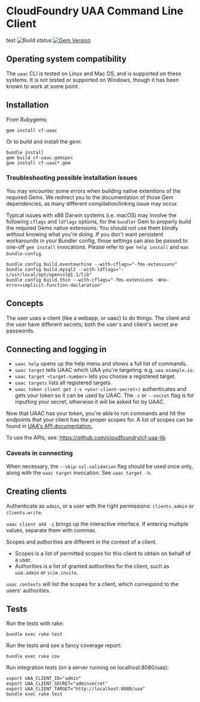 # CloudFoundry UAA Command Line Client
test
![Build status](https://github.com/cloudfoundry/cf-uaac/actions/workflows/ruby.yml/badge.svg)
[![Gem Version](https://badge.fury.io/rb/cf-uaac.png)](https://rubygems.org/gems/cf-uaac)

## Operating system compatibility 

The `uaac` CLI is tested on Linux and Mac OS, and is supported on these systems.
It is not tested or supported on Windows, though it has been known to work at some point.

## Installation

From Rubygems:

`gem install cf-uaac`

Or to build and install the gem:

```
bundle install
gem build cf-uaac.gemspec
gem install cf-uaac*.gem
```

### Troubleshooting possible installation issues

You may encounter some errors when building native extentions of the required
Gems. We redirect you to the documentation of those Gem dependencies, as many
different compilation/linking issue may occur.

Typical issues with x86 Darwin systems (i.e. macOS) may involve the following
`cflags` and `ldflags` options, for the `bundler` Gem to properly build the
required Gems native extensions. You should not use them blindly without
knowing what you're doing. If you don't want persistent workarounds in your
Bundler config, those settings can also be passed to one-off `gem install`
invocations. Please refer to `gem help install` and `man bundle-config`.

```
bundle config build.eventmachine --with-cflags="-fms-extensions"
bundle config build.mysql2 --with-ldflags="-L/usr/local/opt/openssl@1.1/lib"
bundle config build.thin --with-cflags="-fms-extensions -Wno-error=implicit-function-declaration"
```

## Concepts

The user uses a client (like a webapp, or uaac) to do things. The client and the user have different secrets; both the user's and client's secret are passwords.


## Connecting and logging in

* `uaac help` opens up the help menu and shows a full list of commands.
* `uaac target` tells UAAC which UAA you're targeting. e.g. `uaa.example.io`.
* `uaac target <target-number>` lets you choose a registered target.
* `uaac targets` lists all registered targets.
* `uaac token client get (-s <your-client-secret>)` authenticates and gets your token so it can be used by UAAC. The `-s` or `--secret` flag is for inputting your secret, otherwise it will be asked for by UAAC.

Now that UAAC has your token, you're able to run commands and hit the endpoints that your client has the proper scopes for. A list of scopes can be found in [UAA's API documentation.](https://github.com/cloudfoundry/uaa/blob/master/docs/UAA-APIs.rst#scopes-authorized-by-the-uaa)

To use the APIs, see: https://github.com/cloudfoundry/cf-uaa-lib

### Caveats in connecting

When necessary, the `--skip-ssl-validation` flag should be used once only,
along with the `uaac target` invocation. See `uaac target -h`.


## Creating clients

Authenticate as `admin`, or a user with the right permissions: `clients.admin` or `clients.write`.

`uaac client add -i` brings up the interactive interface. If entering multiple values, separate them with commas.

Scopes and authorities are different in the context of a client.

* Scopes is a list of permitted scopes for this client to obtain on behalf of a user.
* Authorities is a list of granted authorities for the client, such as `uaa.admin` or `scim.invite`.

`uaac contexts` will list the scopes for a client, which correspond to the users' authorities.


## Tests

Run the tests with rake:

`bundle exec rake test`

Run the tests and see a fancy coverage report:

`bundle exec rake cov`

Run integration tests (on a server running on localhost:8080/uaa):

```
export UAA_CLIENT_ID="admin"
export UAA_CLIENT_SECRET="adminsecret"
export UAA_CLIENT_TARGET="http://localhost:8080/uaa"
bundle exec rake test
```
